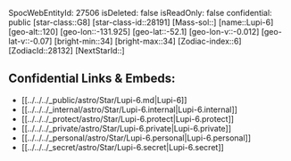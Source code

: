 ﻿---
location: [-52.1,131.925,120]
type: Star
tags:
- astro/Star

---
SpocWebEntityId: 27506
isDeleted: false
isReadOnly: false
confidential: public
[star-class::G8]
[star-class-id::28191]
[Mass-sol::]
[name::Lupi-6]
[geo-alt::120]
[geo-lon::-131.925]
[geo-lat::-52.1]
[geo-lon-v::-0.012]
[geo-lat-v::-0.07]
[bright-min::34]
[bright-max::34]
[Zodiac-index::6]
[ZodiacId::28132]
[NextStarId::]



## Confidential Links & Embeds: 
- [[../../../_public/astro/Star/Lupi-6.md|Lupi-6]] 
- [[../../../_internal/astro/Star/Lupi-6.internal|Lupi-6.internal]] 
- [[../../../_protect/astro/Star/Lupi-6.protect|Lupi-6.protect]] 
- [[../../../_private/astro/Star/Lupi-6.private|Lupi-6.private]] 
- [[../../../_personal/astro/Star/Lupi-6.personal|Lupi-6.personal]] 
- [[../../../_secret/astro/Star/Lupi-6.secret|Lupi-6.secret]] 
